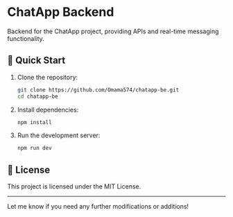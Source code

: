

# ChatApp Backend

Backend for the ChatApp project, providing APIs and real-time messaging functionality.

## 🚀 Quick Start

1. Clone the repository:

   ```bash
   git clone https://github.com/Omama574/chatapp-be.git
   cd chatapp-be
   ```

2. Install dependencies:

   ```bash
   npm install
   ```

3. Run the development server:

   ```bash
   npm run dev
   ```

## 📄 License

This project is licensed under the MIT License.

---

Let me know if you need any further modifications or additions!
